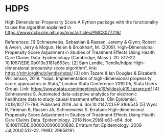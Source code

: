 # HDPS

High Dimensional Propensity Score
A Python package with the functionality to use the algorithm explained in https://www.ncbi.nlm.nih.gov/pmc/articles/PMC3077219/ 


References:
[1] Schneeweiss, Sebastian & Rassen, Jeremy & Glynn, Robert & Avorn, Jerry & Mogun, Helen & Brookhart, M. (2009). High-Dimensional Propensity Score Adjustment in Studies of Treatment Effects Using Health Care Claims Data. Epidemiology (Cambridge, Mass.). 20. 512-22. 10.1097/EDE.0b013e3181a663cc.
[2] Sam Lendle, "lendle/hdps: High-dimensional propensity score algorithm". link: https://rdrr.io/github/lendle/hdps/
[3] ohn Tazare & Ian Douglas & Elizabeth Williamson, 2019. "hdps: Implementation of high-dimensional propensity score approaches in Stata," London Stata Conference 2019 05, Stata Users Group. Link: https://www.stata.com/meeting/uk19/slides/uk19_tazare.pdf
[4] Schneeweiss S. Automated data-adaptive analytics for electronic healthcare data to study causal treatment effects. Clin Epidemiol. 2018;10:771-788. Published 2018 Jul 6. doi:10.2147/CLEP.S166545
[5] Wyss R, Fireman B, Rassen JA, Schneeweiss S. Erratum: High-dimensional Propensity Score Adjustment in Studies of Treatment Effects Using Health Care Claims Data. Epidemiology. 2018 Nov;29(6):e63-e64. doi: 10.1097/EDE.0000000000000886. Erratum for: Epidemiology. 2009 Jul;20(4):512-22. PMID: 29958191.